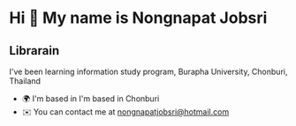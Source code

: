 Hi 👋 My name is Nongnapat Jobsri
=================================

Librarain
---------

I've been learning information study program, Burapha University, Chonburi, Thailand

* 🌍  I'm based in I'm based in Chonburi
* ✉️  You can contact me at [nongnapatjobsri@hotmail.com](mailto:nongnapatjobsri@hotmail.com)
